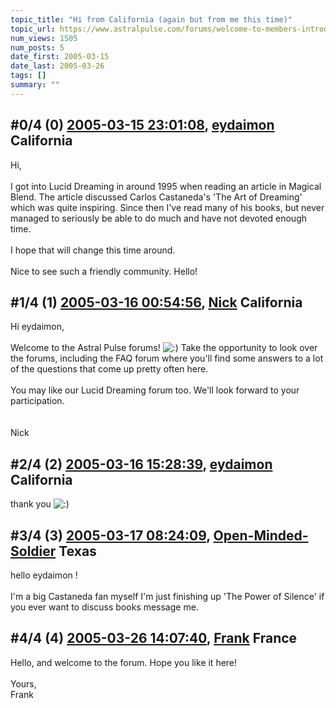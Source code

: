 ```yaml
---
topic_title: "Hi from California (again but from me this time)"
topic_url: https://www.astralpulse.com/forums/welcome-to-members-introductions!/hi-from-california-again-but-from-me-this-time
num_views: 1505
num_posts: 5
date_first: 2005-03-15
date_last: 2005-03-26
tags: []
summary: ""
---
```


## \#0/4 (0) [2005-03-15 23:01:08](https://www.astralpulse.com/forums/index.php?msg=156054), [eydaimon](https://www.astralpulse.com/forums/profile/?u=8619) California ##
<section>
Hi,
<br>
<br>
I got into Lucid Dreaming in around 1995 when reading an article in Magical Blend. The article discussed Carlos Castaneda's 'The Art of Dreaming' which was quite inspiring. Since then I've read many of his books, but never managed to seriously be able to do much and have not devoted enough time.
<br>
<br>
I hope that will change this time around.
<br>
<br>
Nice to see such a friendly community. Hello!
</section>

## \#1/4 (1) [2005-03-16 00:54:56](https://www.astralpulse.com/forums/index.php?msg=156062), [Nick](https://www.astralpulse.com/forums/profile/?u=2080) California ##
<section>
Hi eydaimon,
<br>
<br>
Welcome to the Astral Pulse forums!
<img alt=":)" class="smiley" src="https://www.astralpulse.com/forums/Smileys/fugue/smiley.png" title="Smiley"/>
Take the opportunity to look over the forums, including the FAQ forum where you'll find some answers to a lot of the questions that come up pretty often here.
<br>
<br>
You may like our Lucid Dreaming forum too. We'll look forward to your participation.
<br>
<br>
<br>
Nick
</section>

## \#2/4 (2) [2005-03-16 15:28:39](https://www.astralpulse.com/forums/index.php?msg=156135), [eydaimon](https://www.astralpulse.com/forums/profile/?u=8619) California ##
<section>
thank you
<img alt=":)" class="smiley" src="https://www.astralpulse.com/forums/Smileys/fugue/smiley.png" title="Smiley"/>
</section>

## \#3/4 (3) [2005-03-17 08:24:09](https://www.astralpulse.com/forums/index.php?msg=156232), [Open-Minded-Soldier](https://www.astralpulse.com/forums/profile/?u=8600) Texas ##
<section>
hello eydaimon !
<br>
<br>
I'm a big Castaneda fan myself I'm just finishing up 'The Power of Silence' if you ever want to discuss books message me.
</section>

## \#4/4 (4) [2005-03-26 14:07:40](https://www.astralpulse.com/forums/index.php?msg=157702), [Frank](https://www.astralpulse.com/forums/profile/?u=359) France ##
<section>
Hello, and welcome to the forum. Hope you like it here!
<br>
<br>
Yours,
<br>
Frank
</section>